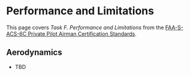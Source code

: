# Performance and Limitations

This page covers *Task F. Performance and Limitations* from the [FAA-S-ACS-6C Private Pilot Airman Certification Standards](https://www.faa.gov/training_testing/testing/acs/private_airplane_acs_6.pdf).

<!--@include: ./docs/src/includes/performance/charts.md | shift:1-->
<!--@include: ./docs/src/includes/performance/factors.md | shift:1-->

## Aerodynamics

* TBD
